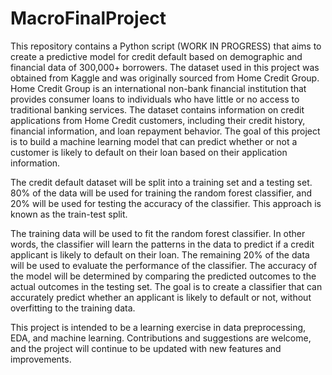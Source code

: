 # MacroFinalProject
This repository contains a Python script (WORK IN PROGRESS) that aims to create a predictive model for credit default based on demographic and financial data of 300,000+ borrowers. The dataset used in this project was obtained from Kaggle and was originally sourced from Home Credit Group. Home Credit Group is an international non-bank financial institution that provides consumer loans to individuals who have little or no access to traditional banking services. The dataset contains information on credit applications from Home Credit customers, including their credit history, financial information, and loan repayment behavior. The goal of this project is to build a machine learning model that can predict whether or not a customer is likely to default on their loan based on their application information.

The credit default dataset will be split into a training set and a testing set. 80% of the data will be used for training the random forest classifier, and 20% will be used for testing the accuracy of the classifier. This approach is known as the train-test split.

The training data will be used to fit the random forest classifier. In other words, the classifier will learn the patterns in the data to predict if a credit applicant is likely to default on their loan. The remaining 20% of the data will be used to evaluate the performance of the classifier. The accuracy of the model will be determined by comparing the predicted outcomes to the actual outcomes in the testing set. The goal is to create a classifier that can accurately predict whether an applicant is likely to default or not, without overfitting to the training data.

This project is intended to be a learning exercise in data preprocessing, EDA, and machine learning. Contributions and suggestions are welcome, and the project will continue to be updated with new features and improvements.
